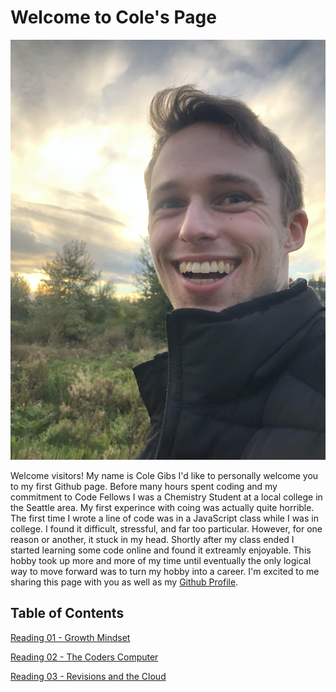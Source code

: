 # Welcome to Cole's Page

![Picture of Cole! Lucky you!](/profile-photo.jpeg)

Welcome visitors! My name is Cole Gibs I'd like to personally welcome you to my first Github page. Before many hours spent coding and my commitment to Code Fellows I was a Chemistry Student at a local college in the Seattle area. My first experince with coing was actually quite horrible. The first time I wrote a line of code was in a JavaScript class while I was in college. I found it difficult, stressful, and far too particular. However, for one reason or another, it stuck in my head. Shortly after my class ended I started learning some code online and found it extreamly enjoyable. This hobby took up more and more of my time until eventually the only logical way to move forward was to turn my hobby into a career. I'm excited to me sharing this page with you as well as my [Github Profile](https://github.com/colegibbs).

## Table of Contents

[Reading 01 - Growth Mindset](https://colegibbs.github.io/reading-notes/growth-mindset.md)

[Reading 02 - The Coders Computer](https://colegibbs.github.io/reading-notes/the-coders-computer.md)

[Reading 03 - Revisions and the Cloud](https://colegibbs.github.io/reading-notes/revisions-cloud-read03.md)
